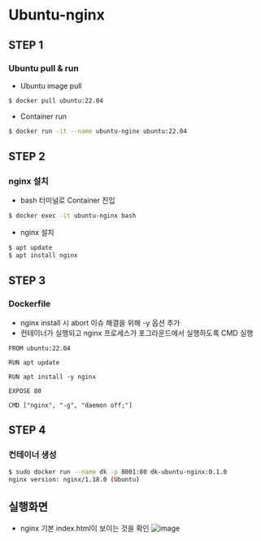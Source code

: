 # Ubuntu-nginx

## STEP 1
### Ubuntu pull & run
- Ubuntu image pull
```bash
$ docker pull ubuntu:22.04
```
- Container run
```bash
$ docker run -it --name ubuntu-nginx ubuntu:22.04
```
## STEP 2
### nginx 설치
- bash 터미널로 Container 진입
```bash
$ docker exec -it ubuntu-nginx bash
```
- nginx 설치
```bash
$ apt update
$ apt install nginx
```
## STEP 3
### Dockerfile
- nginx install 시  abort 이슈 해결을 위해 -y 옵션 추가
- 컨테이너가 실행되고 nginx 프로세스가 포그라운드에서 실행하도록 CMD 실행
```
FROM ubuntu:22.04

RUN apt update

RUN apt install -y nginx

EXPOSE 80

CMD ["nginx", "-g", "daemon off;"]
```
## STEP 4
### 컨테이너 생성
```bash
$ sudo docker run --name dk -p 8001:80 dk-ubuntu-nginx:0.1.0
nginx version: nginx/1.18.0 (Ubuntu)
```
## 실행화면
- nginx 기본 index.html이 보이는 것을 확인
![image](https://github.com/choi3179/ubuntu-nginx/assets/66417882/173ab813-76ef-4a52-b777-3a74ff6fc09a)
